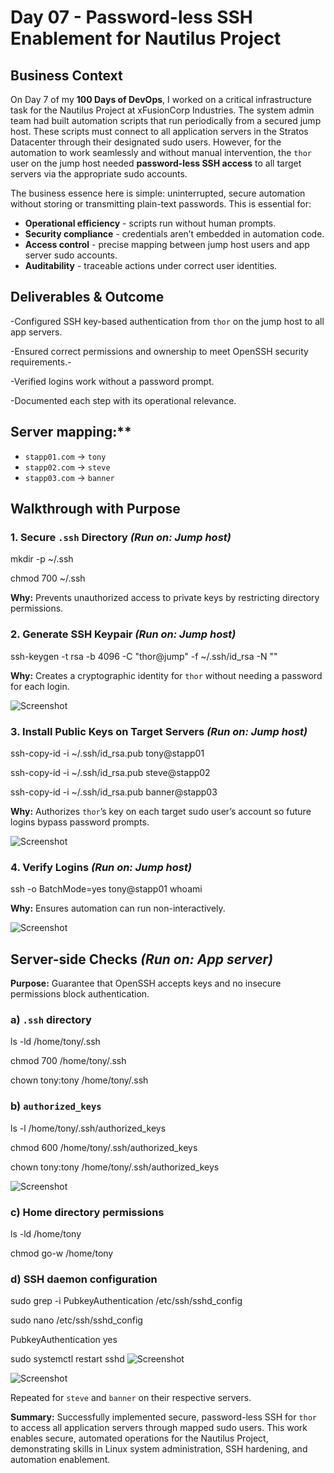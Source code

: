 # Day 07 - Password-less SSH Enablement for Nautilus Project

## Business Context

On Day 7 of my **100 Days of DevOps**, I worked on a critical infrastructure task for the Nautilus Project at xFusionCorp Industries. The system admin team had built automation scripts that run periodically from a secured jump host. These scripts must connect to all application servers in the Stratos Datacenter through their designated sudo users. However, for the automation to work seamlessly and without manual intervention, the `thor` user on the jump host needed **password-less SSH access** to all target servers via the appropriate sudo accounts.

The business essence here is simple: uninterrupted, secure automation without storing or transmitting plain-text passwords. This is essential for:

- **Operational efficiency** - scripts run without human prompts.
- **Security compliance** - credentials aren’t embedded in automation code.
- **Access control** - precise mapping between jump host users and app server sudo accounts.
- **Auditability** - traceable actions under correct user identities.

## Deliverables & Outcome


-Configured SSH key-based authentication from `thor` on the jump host to all app servers.

-Ensured correct permissions and ownership to meet OpenSSH security requirements.-

-Verified logins work without a password prompt.

-Documented each step with its operational relevance.

## Server mapping:**

* `stapp01.com` → `tony`
* `stapp02.com` → `steve`
* `stapp03.com` → `banner`

## Walkthrough with Purpose

### 1. Secure `.ssh` Directory *(Run on: Jump host)*
mkdir -p ~/.ssh

chmod 700 ~/.ssh

**Why:** Prevents unauthorized access to private keys by restricting directory permissions.

### 2. Generate SSH Keypair *(Run on: Jump host)*
ssh-keygen -t rsa -b 4096 -C "thor@jump" -f ~/.ssh/id_rsa -N ""

**Why:** Creates a cryptographic identity for `thor` without needing a password for each login.

![Screenshot](screenshots/keygen.png)

### 3. Install Public Keys on Target Servers *(Run on: Jump host)*

ssh-copy-id -i ~/.ssh/id_rsa.pub tony@stapp01

ssh-copy-id -i ~/.ssh/id_rsa.pub steve@stapp02

ssh-copy-id -i ~/.ssh/id_rsa.pub banner@stapp03

**Why:** Authorizes `thor`’s key on each target sudo user’s account so future logins bypass password prompts.

![Screenshot](screenshots/ssh-copy-id-success.png)

### 4. Verify Logins *(Run on: Jump host)*

ssh -o BatchMode=yes tony@stapp01 whoami

**Why:** Ensures automation can run non-interactively.

![Screenshot](screenshots/verify-login.png)

## Server-side Checks *(Run on: App server)*

**Purpose:** Guarantee that OpenSSH accepts keys and no insecure permissions block authentication.

### a) `.ssh` directory

ls -ld /home/tony/.ssh

chmod 700 /home/tony/.ssh

chown tony:tony /home/tony/.ssh

### b) `authorized_keys`

ls -l /home/tony/.ssh/authorized_keys

chmod 600 /home/tony/.ssh/authorized_keys

chown tony:tony /home/tony/.ssh/authorized_keys

![Screenshot](screenshots/authorized_keys-check.png)

### c) Home directory permissions

ls -ld /home/tony

chmod go-w /home/tony

### d) SSH daemon configuration

sudo grep -i PubkeyAuthentication /etc/ssh/sshd_config

sudo nano /etc/ssh/sshd_config

PubkeyAuthentication yes

sudo systemctl restart sshd
![Screenshot](screenshots/sshd-config.png)

![Screenshot](screenshots/final-summary.png)

Repeated for `steve` and `banner` on their respective servers.

**Summary:** Successfully implemented secure, password-less SSH for `thor` to access all application servers through mapped sudo users. This work enables secure, automated operations for the Nautilus Project, demonstrating skills in Linux system administration, SSH hardening, and automation enablement.
